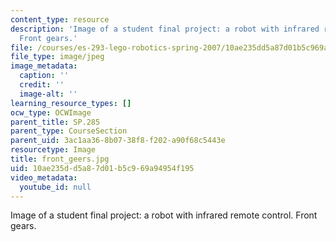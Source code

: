 ```yaml
---
content_type: resource
description: 'Image of a student final project: a robot with infrared remote control.
  Front gears.'
file: /courses/es-293-lego-robotics-spring-2007/10ae235dd5a87d01b5c969a94954f195_front_geers.jpg
file_type: image/jpeg
image_metadata:
  caption: ''
  credit: ''
  image-alt: ''
learning_resource_types: []
ocw_type: OCWImage
parent_title: SP.285
parent_type: CourseSection
parent_uid: 3ac1aa36-8b07-38f8-f202-a90f68c5443e
resourcetype: Image
title: front_geers.jpg
uid: 10ae235d-d5a8-7d01-b5c9-69a94954f195
video_metadata:
  youtube_id: null
---
```

Image of a student final project: a robot with infrared remote control. Front gears.
